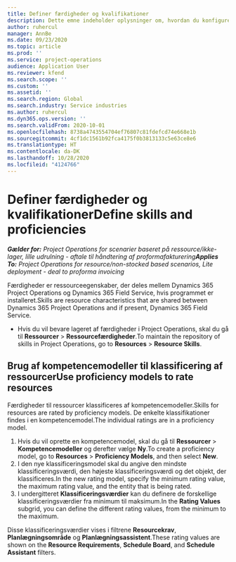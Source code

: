 ```yaml
---
title: Definer færdigheder og kvalifikationer
description: Dette emne indeholder oplysninger om, hvordan du konfigurerer kompetencemodeller til vurdering af ressourcer.
author: ruhercul
manager: AnnBe
ms.date: 09/23/2020
ms.topic: article
ms.prod: ''
ms.service: project-operations
audience: Application User
ms.reviewer: kfend
ms.search.scope: ''
ms.custom: ''
ms.assetid: ''
ms.search.region: Global
ms.search.industry: Service industries
ms.author: ruhercul
ms.dyn365.ops.version: ''
ms.search.validFrom: 2020-10-01
ms.openlocfilehash: 8738a4743554704ef76807c81fdefcd74e668e1b
ms.sourcegitcommit: 4cf1dc1561b92fca4175f0b3813133c5e63ce8e6
ms.translationtype: HT
ms.contentlocale: da-DK
ms.lasthandoff: 10/28/2020
ms.locfileid: "4124766"
---
```

# <a name="define-skills-and-proficiencies"></a><span data-ttu-id="26ad0-103">Definer færdigheder og kvalifikationer</span><span class="sxs-lookup"><span data-stu-id="26ad0-103">Define skills and proficiencies</span></span>

<span data-ttu-id="26ad0-104">_**Gælder for:** Project Operations for scenarier baseret på ressource/ikke-lager, lille udrulning - aftale til håndtering af proformafakturering_</span><span class="sxs-lookup"><span data-stu-id="26ad0-104">_**Applies To:** Project Operations for resource/non-stocked based scenarios, Lite deployment - deal to proforma invoicing_</span></span>

<span data-ttu-id="26ad0-105">Færdigheder er ressourceegenskaber, der deles mellem Dynamics 365 Project Operations og Dynamics 365 Field Service, hvis programmet er installeret.</span><span class="sxs-lookup"><span data-stu-id="26ad0-105">Skills are resource characteristics that are shared between Dynamics 365 Project Operations and if present, Dynamics 365 Field Service.</span></span> 

- <span data-ttu-id="26ad0-106">Hvis du vil bevare lageret af færdigheder i Project Operations, skal du gå til **Ressourcer** \> **Ressourcefærdigheder**.</span><span class="sxs-lookup"><span data-stu-id="26ad0-106">To maintain the repository of skills in Project Operations, go to **Resources** \> **Resource Skills**.</span></span> 

## <a name="use-proficiency-models-to-rate-resources"></a><span data-ttu-id="26ad0-107">Brug af kompetencemodeller til klassificering af ressourcer</span><span class="sxs-lookup"><span data-stu-id="26ad0-107">Use proficiency models to rate resources</span></span>

<span data-ttu-id="26ad0-108">Færdigheder til ressourcer klassificeres af kompetencemodeller.</span><span class="sxs-lookup"><span data-stu-id="26ad0-108">Skills for resources are rated by proficiency models.</span></span> <span data-ttu-id="26ad0-109">De enkelte klassifikationer findes i en kompetencemodel.</span><span class="sxs-lookup"><span data-stu-id="26ad0-109">The individual ratings are in a proficiency model.</span></span> 

1. <span data-ttu-id="26ad0-110">Hvis du vil oprette en kompetencemodel, skal du gå til **Ressourcer** \> **Kompetencemodeller** og derefter vælge **Ny**.</span><span class="sxs-lookup"><span data-stu-id="26ad0-110">To create a proficiency model, go to **Resources** \> **Proficiency Models**, and then select **New**.</span></span>
2. <span data-ttu-id="26ad0-111">I den nye klassificeringsmodel skal du angive den mindste klassificeringsværdi, den højeste klassificeringsværdi og det objekt, der klassificeres.</span><span class="sxs-lookup"><span data-stu-id="26ad0-111">In the new rating model, specify the minimum rating value, the maximum rating value, and the entity that is being rated.</span></span>
3. <span data-ttu-id="26ad0-112">I undergitteret **Klassificeringsværdier** kan du definere de forskellige klassificeringsværdier fra minimum til maksimum.</span><span class="sxs-lookup"><span data-stu-id="26ad0-112">In the **Rating Values** subgrid, you can define the different rating values, from the minimum to the maximum.</span></span>


<span data-ttu-id="26ad0-113">Disse klassificeringsværdier vises i filtrene **Resourcekrav**, **Planlægningsområde** og **Planlægningsassistent**.</span><span class="sxs-lookup"><span data-stu-id="26ad0-113">These rating values are shown on the **Resource Requirements**, **Schedule Board**, and **Schedule Assistant** filters.</span></span>
